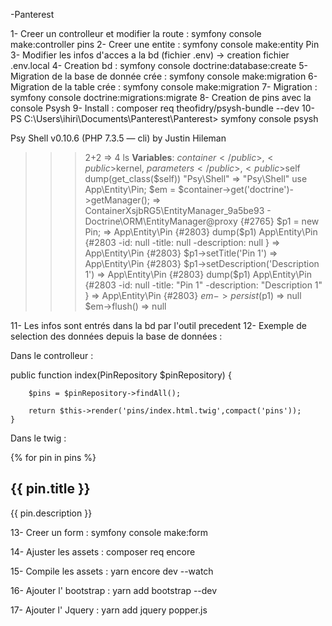 -Panterest


1- Creer un controlleur et modifier la route : symfony console make:controller pins
2- Creer une entite :  symfony console make:entity Pin
3- Modifier les infos d'acces a la bd (fichier .env) -> creation fichier .env.local
4- Creation bd : symfony console doctrine:database:create
5- Migration de la base de donnée crée : symfony console make:migration
6- Migration de la table crée : symfony console make:migration
7- Migration : symfony console doctrine:migrations:migrate
8- Creation de pins avec la console Psysh
9- Install : composer req theofidry/psysh-bundle --dev
10- PS C:\Users\ihiri\Documents\Panterest\Panterest> symfony console psysh
<aside>Psy Shell v0.10.6 (PHP 7.3.5 — cli) by Justin Hileman</aside>

>>> 2+2
=> 4
>>> ls
<strong>Variables</strong>: <public>$container</public>, <public>$kernel</public>, <public>$parameters</public>, <public>$self</public>
>>> dump(get_class($self))
"Psy\Shell"
=> "Psy\Shell"
>>> use App\Entity\Pin;
>>> $em = $container->get('doctrine')->getManager();
=> ContainerXsjbRG5\EntityManager_9a5be93 - Doctrine\ORM\EntityManager@proxy {#2765}
>>> $p1 = new Pin;
=> App\Entity\Pin {#2803}
>>> dump($p1)
App\Entity\Pin {#2803
  -id: null
  -title: null
  -description: null
}
=> App\Entity\Pin {#2803}
>>> $p1->setTitle('Pin 1')
=> App\Entity\Pin {#2803}
>>> $p1->setDescription('Description 1')
=> App\Entity\Pin {#2803}
>>> dump($p1)
App\Entity\Pin {#2803
  -id: null
  -title: "Pin 1"
  -description: "Description 1"
}
=> App\Entity\Pin {#2803}
>>> $em->persist($p1)
=> null
>>> $em->flush()
=> null


11- Les infos sont entrés dans la bd par l'outil precedent
12- Exemple de selection des données depuis la base de données : 

Dans le controlleur :

public function index(PinRepository $pinRepository)
    {

        $pins = $pinRepository->findAll();
        
        return $this->render('pins/index.html.twig',compact('pins'));
    }


Dans le twig :

{% for pin in pins %}
<article>

<h2>{{ pin.title }}</h2>
<p>{{ pin.description }}</p>

</article>


13- Creer un form : symfony console make:form

14- Ajuster les assets : composer req encore

15- Compile les assets : yarn encore dev --watch

16- Ajouter l' bootstrap : yarn add bootstrap --dev

17- Ajouter l' Jquery : yarn add jquery popper.js
